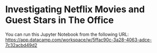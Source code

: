 # Investigating Netflix Movies and Guest Stars in The Office

You can run this Jupyter Notebook from the following URL:
https://app.datacamp.com/workspace/w/5ffac90c-3a28-4063-adce-7c32acbd49d2
